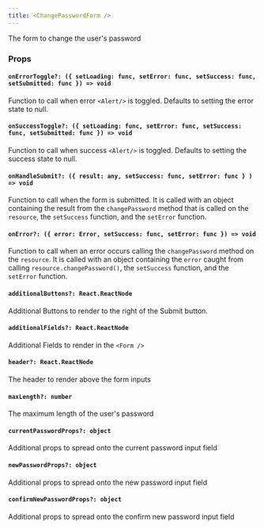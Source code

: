 ```yaml
---
title: <ChangePasswordForm />
---
```


The form to change the user's password

### Props

#### `onErrorToggle?: ({ setLoading: func, setError: func, setSuccess: func, setSubmitted: func }) => void`

Function to call when error `<Alert/>` is toggled. Defaults to setting the error state to null.

#### `onSuccessToggle?: ({ setLoading: func, setError: func, setSuccess: func, setSubmitted: func }) => void`

Function to call when success `<Alert/>` is toggled. Defaults to setting the success state to null.

#### `onHandleSubmit?: ({ result: any, setSuccess: func, setError: func } ) => void`

Function to call when the form is submitted. It is called with an object containing the result from the `changePassword` method that is called on the `resource`, the `setSuccess` function, and the `setError` function.

#### `onError?: ({ error: Error, setSuccess: func, setError: func }) => void`

Function to call when an error occurs calling the `changePassword` method on the `resource`. It is called with an object containing the `error` caught from calling `resource.changePassword()`, the `setSuccess` function, and the `setError` function.

#### `additionalButtons?: React.ReactNode`

Additional Buttons to render to the right of the Submit button.

#### `additionalFields?: React.ReactNode`

Additional Fields to render in the `<Form />`

#### `header?: React.ReactNode`

The header to render above the form inputs

#### `maxLength?: number`

The maximum length of the user's password

#### `currentPasswordProps?: object`

Additional props to spread onto the current password input field

#### `newPasswordProps?: object`

Additional props to spread onto the new password input field

#### `confirmNewPasswordProps?: object`

Additional props to spread onto the confirm new password input field
